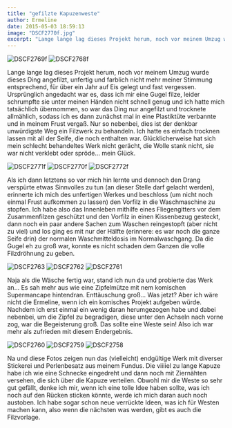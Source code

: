 ```yaml
---
title: "gefilzte Kapuzenweste"
author: Ermeline
date: 2015-05-03 18:59:13
image: "DSCF2770f.jpg"
excerpt: "Lange lange lag dieses Projekt herum, noch vor meinem Umzug wurde dieses Ding angefilzt, unfertig und farblich nicht mehr meiner Stimmung entsprechend, für über ein Jahr auf Eis gelegt und fast vergessen."
---
```



![DSCF2769f](DSCF2769f.jpg)
![DSCF2768f](DSCF2768f.jpg)

Lange lange lag dieses Projekt herum, noch vor meinem Umzug wurde dieses Ding angefilzt, unfertig und farblich nicht mehr meiner Stimmung entsprechend, für über ein Jahr auf Eis gelegt und fast vergessen. Ursprünglich angedacht war es, dass ich mir eine Gugel filze, leider schrumpfte sie unter meinen Händen nicht schnell genug und ich hatte mich tatsächlich übernommen, so war das Ding nur angefilzt und trocknete allmählich, sodass ich es dann zunächst mal in eine Plastiktüte verbannte und in meinem Frust vergaß. Nur so nebenbei, dies ist der denkbar unwürdigste Weg ein Filzwerk zu behandeln. Ich hatte es einfach trocknen lassen mit all der Seife, die noch enthalten war. Glücklicherweise hat sich mein schlecht behandeltes Werk nicht gerächt, die Wolle stank nicht, sie war nicht verklebt oder spröde... mein Glück.

![DSCF2771f](DSCF2771f.jpg)
![DSCF2770f](DSCF2770f.jpg)
![DSCF2772f](DSCF2772f.jpg)

Als ich dann letztens so vor mich hin lernte und dennoch den Drang verspürte etwas Sinnvolles zu tun (an dieser Stelle darf gelacht werden), erinnerte ich mich des unfertigen Werkes und beschloss (um nicht noch einmal Frust aufkommen zu lassen) den Vorfilz in die Waschmaschine zu stopfen. Ich habe also das Innenleben mithilfe eines Fliegengitters vor dem Zusammenfilzen geschützt und den Vorfilz in einen Kissenbezug gesteckt, dann noch ein paar andere Sachen zum Waschen reingestopft (aber nicht zu viel) und los ging es mit nur der Hälfte (erinnere: es war noch die ganze Seife drin) der normalen Waschmitteldosis im Normalwaschgang. Da die Gugel eh zu groß war, konnte es nicht schaden dem Ganzen die volle Filzdröhnung zu geben.

![DSCF2763](DSCF2763.jpg)
![DSCF2762](DSCF2762.jpg)
![DSCF2761](DSCF2761.jpg)

Naja als die Wäsche fertig war, stand ich nun da und probierte das Werk an... Es sah mehr aus wie eine Zipfelmütze mit nem komischen Supermancape hintendran. Enttäuschung groß... Was jetzt? Aber ich wäre nicht die Ermeline, wenn ich ein komisches Projekt aufgeben würde. Nachdem ich erst einmal ein wenig daran herumgezogen habe und dabei nebenbei, um die Zipfel zu begradigen, diese unter den Achseln nach vorne zog, war die Begeisterung groß. Das sollte eine Weste sein! Also ich war mehr als zufrieden mit diesem Endergebnis.

![DSCF2760](DSCF2760.jpg)
![DSCF2759](DSCF2759.jpg)
![DSCF2758](DSCF2758.jpg)

Na und diese Fotos zeigen nun das (vielleicht) endgültige Werk mit diverser Stickerei und Perlenbesatz aus meinem Fundus. Die viiiiel zu lange Kapuze habe ich wie eine Schnecke eingedreht und dann noch mit Ziernähten versehen, die sich über die Kapuze verteilen. Obwohl mir die Weste so sehr gut gefällt, denke ich mir, wenn ich eine tolle Idee haben sollte, was ich noch auf den Rücken sticken könnte, werde ich mich daran auch noch austoben. Ich habe sogar schon neue verrückte Ideen, was ich für Westen machen kann, also wenn die nächsten was werden, gibt es auch die Filzvorlage.
